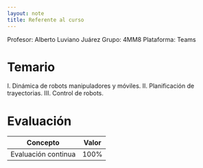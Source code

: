```yaml
---
layout: note
title: Referente al curso
---
```


Profesor: Alberto Luviano Juárez
Grupo: 4MM8
Plataforma: Teams

# Temario
I. Dinámica de robots manipuladores y móviles.
II. Planificación de trayectorias.
III. Control de robots.

# Evaluación

| Concepto            | Valor   |
| -                   | -       |
| Evaluación continua | $100\%$ |
